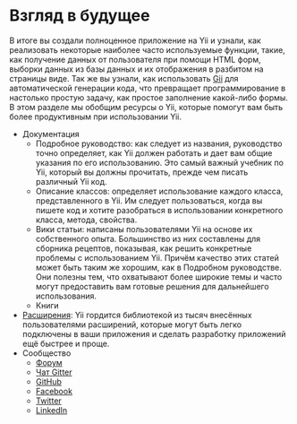 Взгляд в будущее
=============

В итоге вы создали полноценное приложение на Yii и узнали, как реализовать некоторые 
наиболее часто используемые функции, такие, как получение данных от пользователя 
при помощи HTML форм, выборки данных из базы данных и их отображения в разбитом на страницы виде. 
Так же вы узнали,  как использовать [Gii](https://github.com/yiisoft/yii2-gii/blob/master/docs/guide/README.md) для
автоматической генерации кода, что превращает программирование в настолько простую задачу, как простое заполнение
какой-либо формы. В этом разделе мы обобщим ресурсы о Yii, которые помогут вам быть более продуктивным при использовании Yii.

* Документация
    - Подробное руководство:
      как следует из названия, руководство точно определяет, 
	  как Yii должен работать и дает вам общие указания по его использованию. 
	  Это самый важный учебник по Yii, который вы должны прочитать, прежде чем писать различный Yii код.
    - Описание классов:
      определяет использование каждого класса, представленного в Yii. 
	  Им следует пользоваться, когда вы пишете код и хотите разобраться в использовании конкретного класса, метода, свойства.
    - Вики статьи:
      написаны пользователями Yii на основе их собственного опыта. 
	  Большинство из них составлены для сборника рецептов, показывая, как решить конкретные проблемы с использованием Yii. 
	  Причём качество этих статей может быть таким же хорошим, как в Подробном руководстве. 
	  Они полезны тем, что охватывают более широкие темы и часто могут предоставить вам готовые решения для дальнейшего использования.
    - Книги
* [Расширения](http://www.yiiframework.com/extensions/):
  Yii гордится библиотекой из тысяч внесённых пользователями расширений, 
  которые могут быть легко подключены в ваши приложения и сделать разработку приложений ещё быстрее и проще.
* Сообщество
    - [Форум](http://www.yiiframework.com/forum/)
    - [Чат Gitter](https://gitter.im/yiisoft/yii2/rus)
    - [GitHub](https://github.com/yiisoft/yii2)
    - [Facebook](https://www.facebook.com/groups/yiitalk/)
    - [Twitter](https://twitter.com/yiiframework)
    - [LinkedIn](https://www.linkedin.com/groups/yii-framework-1483367)
